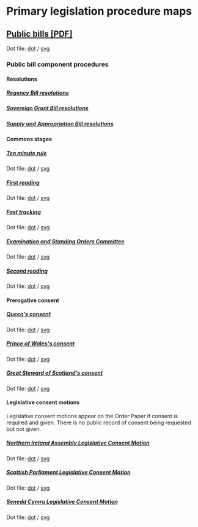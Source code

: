 # Primary legislation procedure maps

## [Public bills [PDF]](public-bills/public-bills.pdf)

Dot file: [dot](public-bills/public-bills.dot) / [svg](public-bills/public-bills.svg)

### Public bill component procedures

#### Resolutions

##### [Regency Bill resolutions](public-bills/components/resolutions/regency/regency.pdf)

<!-- Dot file: [dot](public-bills/components/resolutions/regency/regency.dot) / [svg](public-bills/components/resolutions/regency/regency.svg) -->

##### [Sovereign Grant Bill resolutions](public-bills/components/resolutions/sovereign-grant/sovereign-grant.pdf)

<!-- Dot file: [dot](public-bills/components/resolutions/sovereign-grant/sovereign-grant.dot) / [svg](public-bills/components/resolutions/sovereign-grant/sovereign-grant.svg) -->

##### [Supply and Appropriation Bill resolutions](public-bills/components/resolutions/supply-and-appropriation/supply-and-appropriation.pdf)

<!-- Dot file: [dot](public-bills/components/resolutions/supply-and-appropriation/supply-and-appropriation.dot) / [svg](public-bills/components/resolutions/supply-and-appropriation/supply-and-appropriation.svg) -->

#### Commons stages

##### [Ten minute rule](public-bills/components/commons/ten-minute-rule/ten-minute-rule.pdf)

Dot file: [dot](public-bills/components/commons/ten-minute-rule/ten-minute-rule.dot) / [svg](public-bills/components/commons/ten-minute-rule/ten-minute-rule.svg)

##### [First reading](public-bills/components/commons/first-reading/first-reading.pdf)

Dot file: [dot](public-bills/components/commons/first-reading/first-reading.dot) / [svg](public-bills/components/commons/first-reading/first-reading.svg)

##### [Fast tracking](public-bills/components/commons/fast-tracking/fast-tracking.pdf)

Dot file: [dot](public-bills/components/commons/fast-tracking/fast-tracking.dot) / [svg](public-bills/components/commons/fast-tracking/fast-tracking.svg)

##### [Examination and Standing Orders Committee](public-bills/components/commons/examination-and-standing-orders-committee/examination-and-standing-orders-committee.pdf)

Dot file: [dot](public-bills/components/commons/examination-and-standing-orders-committee/examination-and-standing-orders-committee.dot) / [svg](public-bills/components/commons/examination-and-standing-orders-committee/examination-and-standing-orders-committee.svg)

##### [Second reading](public-bills/components/commons/second-reading/second-reading.pdf)

Dot file: [dot](public-bills/components/commons/second-reading/second-reading.dot) / [svg](public-bills/components/commons/second-reading/second-reading.svg)

#### Prerogative consent

##### [Queen's consent](public-bills/components/prerogative-consent/queens-consent/queens-consent.pdf)

Dot file: [dot](public-bills/components/prerogative-consent/queens-consent/queens-consent.dot) / [svg](public-bills/components/prerogative-consent/queens-consent/queens-consent.svg)

##### [Prince of Wales's consent](public-bills/components/prerogative-consent/prince-of-wales-consent/prince-of-wales-consent.pdf)

Dot file: [dot](public-bills/components/prerogative-consent/prince-of-wales-consent/prince-of-wales-consent.dot) / [svg](public-bills/components/prerogative-consent/prince-of-wales-consent/prince-of-wales-consent.svg)

##### [Great Steward of Scotland's consent](public-bills/components/prerogative-consent/great-steward-of-scotlands-consent/great-steward-of-scotlands-consent.pdf)

Dot file: [dot](public-bills/components/prerogative-consent/great-steward-of-scotlands-consent/great-steward-of-scotlands-consent.dot) / [svg](public-bills/components/prerogative-consent/great-steward-of-scotlands-consent/great-steward-of-scotlands-consent.svg)

#### Legislative consent motions

Legislative consent motions appear on the Order Paper if consent is required and given. There is no public record of consent being requested but not given.

##### [Northern Ireland Assembly Legislative Consent Motion](public-bills/components/devolved-legislature-consent/northern-ireland-assembly/northern-ireland-assembly-consent.pdf)

Dot file: [dot](public-bills/components/devolved-legislature-consent/northern-ireland-assembly/northern-ireland-assembly-consent.dot) / [svg](public-bills/components/devolved-legislature-consent/northern-ireland-assembly/northern-ireland-assembly-consent.svg)

##### [Scottish Parliament Legislative Consent Motion](public-bills/components/devolved-legislature-consent/scottish-parliament/scottish-parliament-consent.pdf)

Dot file: [dot](public-bills/components/devolved-legislature-consent/scottish-parliament/scottish-parliament-consent.dot) / [svg](public-bills/components/devolved-legislature-consent/scottish-parliament/scottish-parliament-consent.svg)

##### [Senedd Cymru Legislative Consent Motion](public-bills/components/devolved-legislature-consent/senedd-cymru/senedd-cymru-consent.pdf)

Dot file: [dot](public-bills/components/devolved-legislature-consent/senedd-cymru/senedd-cymru-consent.dot) / [svg](public-bills/components/devolved-legislature-consent/senedd-cymru/senedd-cymru-consent.svg)